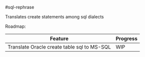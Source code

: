 #sql-rephrase

Translates create statements among sql dialects

Roadmap:

|  Feature| Progress |
|--|--|
|  Translate Oracle create table sql to MS-SQL| WIP  |
